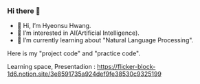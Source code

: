 ### Hi there 👋

- 👋 Hi, I’m Hyeonsu Hwang.
- 👀 I’m interested in AI(Artificial Intelligence).
- 🌱 I’m currently learning about "Natural Language Processing".

Here is my "project code" and "practice code".

Learning space, Presentadion : https://flicker-block-1d6.notion.site/3e8591735a924def9fe38530c9325199






<!--
**hyeonsu-hwang/hyeonsu-hwang** is a ✨ _special_ ✨ repository because its `README.md` (this file) appears on your GitHub profile.

Here are some ideas to get you started:

- 🔭 I’m currently working on ...
- 🌱 I’m currently learning ...
- 👯 I’m looking to collaborate on ...
- 🤔 I’m looking for help with ...
- 💬 Ask me about ...
- 📫 How to reach me: ...
- 😄 Pronouns: ...
- ⚡ Fun fact: ...
-->
